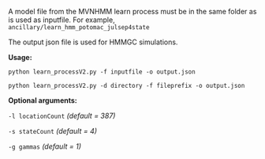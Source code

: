 A model file from the MVNHMM learn process must be in the same folder as is used as inputfile. For example, `ancillary/learn_hmm_potomac_julsep4state`

The output json file is used for HMMGC simulations.

**Usage:**

`python learn_processV2.py -f inputfile -o output.json`

`python learn_processV2.py -d directory -f fileprefix -o output.json`

**Optional arguments:**

`-l locationCount` *(default = 387)*

`-s stateCount` *(default = 4)*

`-g gammas` *(default = 1)*
